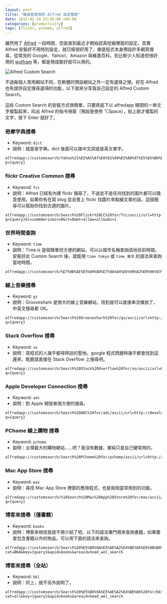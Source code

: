```yaml
--- 
layout: post
title: "幾個我常用的 Alfred 自定搜尋"
date: 2012-02-19 23:45:00 +08:00
categories: [productivity]
tags: [flickr, pchome, alfred]
---
```


雖然用了 [Alfred][lnk-label_alfred] 一段時間，但是直到最近才開始認真挖掘裡面的設定。其實 Alfred 安裝好不用特別設定，就已經很好用了，像是程式本身預設許多網頁搜尋，從常見的 Google、Yahoo!、Amazon 與維基百科，到比較少人知道但很好用的 [wolfram][lnk-wolfram] 等，都是現成裝好就可以用的。

![Alfred Custom Search][img-alfred_custom_search]

<!-- more -->

不過每個人常用網站不同，在軟體的預設網站之外一定有遺珠之憾。好在 Alfred 也有提供自定搜尋選項的功能，以下就來分享我自己設定的 Alfred Custom Search。

這些 Custom Search 的安裝方式很簡單，只要將底下以 alfredapp 開頭的一串文字複製起來，叫出 Alfred 的指令視窗（預設是使用 ⌥Space），貼上剛才複製的文字，按下 Enter 就好了。

### 奇摩字典搜尋

* Keyword: `dict`
* 說明：就是查字典。dict 後面可以接中文詞或是英文單字。

```
alfredapp://customsearch/Yahoo%21%E5%A5%87%E6%91%A9%E5%AD%97%E5%85%B8%E6%9F%A5%E8%A9%A2/dict/utf8/url=http://tw.dictionary.yahoo.com/dictionary?p={query}
```

### flickr Creative Common 搜尋

* Keyword: `fcc`
* 說明：Alfred 已經有內建 flickr 搜尋了，不過並不是任何找到的圖片都可以隨意使用。如果你有在寫 blog 並且會上 flickr 找圖片來點綴文章的話，這個搜尋可以幫助你找到合適的圖片。

```
alfredapp://customsearch/Search%20Flickr%20CC%20for/fcc/ascii/url=http://www.flickr.com/search/?q={query}&l=commderiv&ss=0&ct=0&mt=all&w=all&adv=1
```

### 世界時間查詢

* Keyword: `time`
* 說明：Time.is 是個簡單但方便的網站，可以以城市名稱查詢該地目前時間。安裝好此 Custom Search 後，就能用 `time tokyo` 或 `time 東京` 的語法來查詢當地時間。

```
alfredapp://customsearch/%E7%9B%AE%E5%89%8D%E7%9A%84%E6%99%82%E9%96%93%EF%BC%8C%E5%9C%A8/time/ascii/url=http://time.is/{query}
```

### 線上音樂搜尋

* Keyword: `gs`
* 說明：Grooveshark 是很大的線上音樂網站，找到就可以直接串流播放了，中英文搜尋都 OK。

```
alfredapp://customsearch/Search%20Grooveshark%20for/gs/ascii/url=http://grooveshark.com/#/search?q={query}
```

### Stack Overflow 搜尋

* Keyword: `so`
* 說明：寫程式的人幾乎都得拜訪的聖地。google 程式問題時幾乎都會找到這邊來，乾脆就直接在 Stack Overflow 上搜尋吧。

```
alfredapp://customsearch/Search%20Stack%20Overflow%20for/so/ascii/url=http://stackoverflow.com/search?q={query}
```

### Apple Developer Connection 搜尋

* Keyword: `adc`
* 說明：對 Apple 開發者很方便的搜尋。

```
alfredapp://customsearch/Search%20ADC%20for/adc/ascii/url=http://developer.apple.com/library/mac/search/?q={query}
```

### PChome 線上購物 搜尋

* Keyword: `pchome`
* 說明：台灣最大的購物網站......吧？我沒有數據，單純只是自己蠻常用的。

```
alfredapp://customsearch/Search%20PChome%20for/pchome/ascii/url=http://ecshweb.pchome.com.tw/search/v1/{query}
```

### Mac App Store 搜尋

* Keyword: `mas`
* 說明：尋找 Mac App Store 裡面的應用程式，也是我相當常用到的功能。

```
alfredapp://customsearch/%10Search%20Mac%20App%20Store%20for/mas/ascii/url=macappstore://ax.search.itunes.apple.com/WebObjects/MZSearch.woa/wa/search?q={query}
```

### 博客來搜尋（僅書籍）

* Keyword: `books`
* 說明：博客來相信我就不用介紹了吧。以下的語法專門用來查詢書籍，如果要查包含書籍以外的物品，可以用下面的語法來查詢。

```
alfredapp://customsearch/Search%20%E5%8D%9A%E5%AE%A2%E4%BE%86%E6%9B%B8%E7%B1%8D%20for/books/ascii/url=http://search.books.com.tw/exep/prod_search.php?cat=BKA&key={query}&apid=books&areaid=head_wel_search
```

### 博客來搜尋（全站）

* Keyword: `bkl`
* 說明：同上，就不另外說明了。

```
alfredapp://customsearch/Search%20%E5%8D%9A%E5%AE%A2%E4%BE%86%20for/bkl/ascii/url=http://search.books.com.tw/exep/prod_search.php?cat=all&key={query}&apid=books&areaid=head_wel_search
```

[lnk-label_alfred]: /blog/tags/alfred/
[lnk-wolfram]: http://www.wolframalpha.com/
[img-alfred_custom_search]: https://lh6.googleusercontent.com/-6Z65mn0aLAo/T0EV13h5vFI/AAAAAAAAJdU/ijKmwmls5p8/s800/alfred_custom_search.png